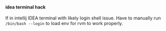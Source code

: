 

#### idea terminal hack

If in intellij IDEA terminal with likely login shell issue.
Have to manually run `/bin/bash --login` to load env for rvm
to work properly.

